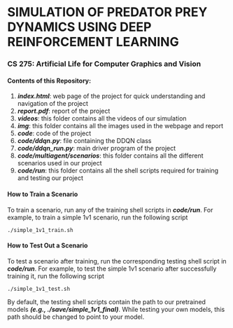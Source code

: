 # SIMULATION OF PREDATOR PREY DYNAMICS USING DEEP REINFORCEMENT LEARNING
### CS 275: Artificial Life for Computer Graphics and Vision

#### Contents of this Repository:
1. **_index.html_**: web page of the project for quick understanding and navigation of the project
2. **_report.pdf_**: report of the project
3. **_videos_**: this folder contains all the videos of our simulation
4. **_img_**: this folder contains all the images used in the webpage and report
5. **_code_**: code of the project
6. **_code/ddqn.py_**: file containing the DDQN class
7. **_code/ddqn_run.py_**: main driver program of the project
8. **_code/multiagent/scenarios_**: this folder contains all the different scenarios used in our project
9. **_code/run_**: this folder contains all the shell scripts required for training and testing our project

#### How to Train a Scenario
To train a scenario, run any of the training shell scripts in **_code/run_**.
For example, to train a simple 1v1 scenario, run the following script
```
./simple_1v1_train.sh
```

#### How to Test Out a Scenario
To test a scenario after training, run the corresponding testing shell script in **_code/run_**.
For example, to test the simple 1v1 scenario after successfully training it, run the following script
```
./simple_1v1_test.sh
```
By default, the testing shell scripts contain the path to our pretrained models **_(e.g., ./save/simple_1v1_final)_**. While testing your own models, this path should be changed to point to your model.
